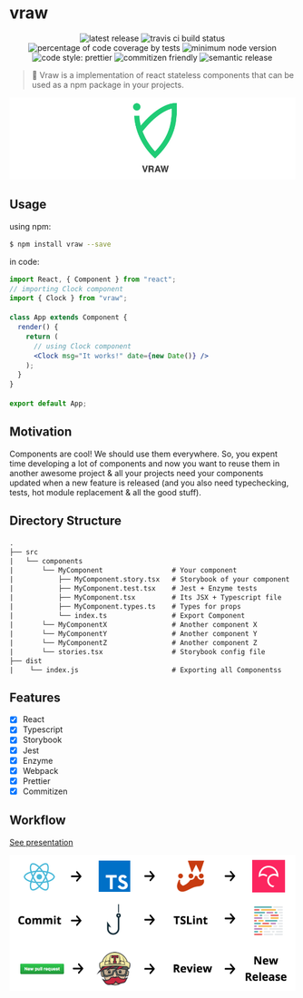 # vraw

<p align="center">
    <span>
        <img alt="latest release" src="https://img.shields.io/github/release/agrotis-io/vraw/all.svg?style=flat-square">
    </span>
    <span>
        <img alt="travis ci build status" src="https://img.shields.io/travis/agrotis-io/vraw/master.svg?style=flat-square">
    </span>
    <span>
        <img alt="percentage of code coverage by tests" src="https://img.shields.io/codecov/c/github/agrotis-io/vraw/master.svg?style=flat-square">
    </span>
    <span>
        <img alt="minimum node version" src="https://img.shields.io/node/v/vraw.svg?style=flat-square">
    </span>
    <span>
        <img alt="code style: prettier" src="https://img.shields.io/badge/code_style-prettier-ff69b4.svg?style=flat-square">
    </span>
    <span>
        <img alt="commitizen friendly" src="https://img.shields.io/badge/commitizen-friendly-brightgreen.svg?style=flat-square">
    </span>
    <span>
        <img alt="semantic release" src="https://img.shields.io/badge/%20%20%F0%9F%93%A6%F0%9F%9A%80-semantic--release-e10079.svg?style=flat-square">
    </span>
</p>

> 🌱 Vraw is a implementation of react stateless components that can be used as a npm package in your projects.

![Vraw Logomark with text "vraw" under the symbol](images/intro.jpg)

## Usage

using npm:

```bash
$ npm install vraw --save
```

in code:

```jsx
import React, { Component } from "react";
// importing Clock component
import { Clock } from "vraw";

class App extends Component {
  render() {
    return (
      // using Clock component
      <Clock msg="It works!" date={new Date()} />
    );
  }
}

export default App;
```

## Motivation

Components are cool! We should use them everywhere. So, you expent time developing a lot of components and now you want to reuse them in another awesome project & all your projects need your components updated when a new feature is released (and you also need typechecking, tests, hot module replacement & all the good stuff).

## Directory Structure

```
.
├── src
|   └── components
|       └── MyComponent                 # Your component
|           ├── MyComponent.story.tsx   # Storybook of your component
|           ├── MyComponent.test.tsx    # Jest + Enzyme tests
|           ├── MyComponent.tsx         # Its JSX + Typescript file
|           ├── MyComponent.types.ts    # Types for props
|           └── index.ts                # Export Component
|       └── MyComponentX                # Another component X
|       └── MyComponentY                # Another component Y
|       └── MyComponentZ                # Another component Z
|       └── stories.tsx                 # Storybook config file
├── dist
|    └── index.js                       # Exporting all Componentss
```

## Features

* [x] React
* [x] Typescript
* [x] Storybook
* [x] Jest
* [x] Enzyme
* [x] Webpack
* [x] Prettier
* [x] Commitizen

## Workflow

[See presentation](http://slides.com/santospatrick/react-typescript-cdk/fullscreen)

![Repository Workflow](images/workflow.png)
